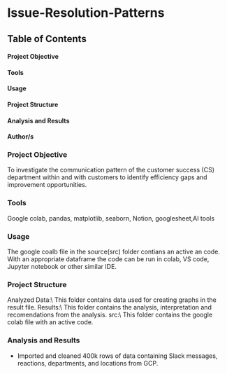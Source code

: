 # Issue-Resolution-Patterns

## Table of Contents

#### Project Objective
#### Tools
#### Usage
#### Project Structure
#### Analysis and Results
#### Author/s 

### Project Objective
To investigate the communication pattern of the customer success (CS) department within and with customers to identify efficiency gaps and improvement opportunities.

### Tools
Google colab, pandas, matplotlib, seaborn, Notion, googlesheet,AI tools

### Usage
The google coalb file in the source(src) folder contians an active an code. With an appropriate dataframe the code can be run in colab, VS code, Jupyter notebook or other similar IDE. 

### Project Structure
Analyzed Data:\ This folder contains data used for creating graphs in the result file. 
Results:\ This folder contains the analysis, interpretation and recomendations from the analysis.
src:\ This folder contains the google colab file with an active code.

### Analysis and Results
* Imported and cleaned 400k rows of data containing Slack messages, reactions, departments, and locations from GCP.
